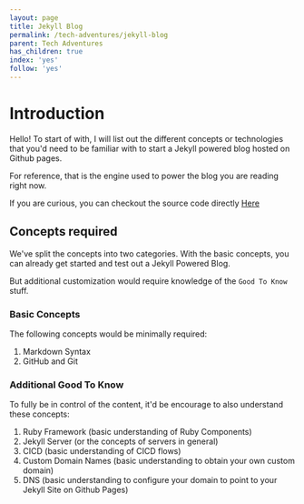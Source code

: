 ```yaml
---
layout: page
title: Jekyll Blog
permalink: /tech-adventures/jekyll-blog
parent: Tech Adventures
has_children: true 
index: 'yes'
follow: 'yes'
---
```


# Introduction

Hello! To start of with, I will list out the different concepts or technologies that you'd need to be familiar with to start a Jekyll powered blog hosted on Github pages.

For reference, that is the engine used to power the blog you are reading right now.

If you are curious, you can checkout the source code directly [Here](https://github.com/walakaka77/test-doc-site)

## Concepts required

We've split the concepts into two categories. With the basic concepts, you can already get started and test out a Jekyll Powered Blog.

But additional customization would require knowledge of the `Good To Know` stuff.

### Basic Concepts
The following concepts would be minimally required:

1. Markdown Syntax 
2. GitHub and Git

### Additional Good To Know
To fully be in control of the content, it'd be encourage to also understand these concepts:
1. Ruby Framework (basic understanding of Ruby Components)
2. Jekyll Server (or the concepts of servers in general)
2. CICD (basic understanding of CICD flows)
3. Custom Domain Names (basic understanding to obtain your own custom domain)
4. DNS (basic understanding to configure your domain to point to your Jekyll Site on Github Pages)
